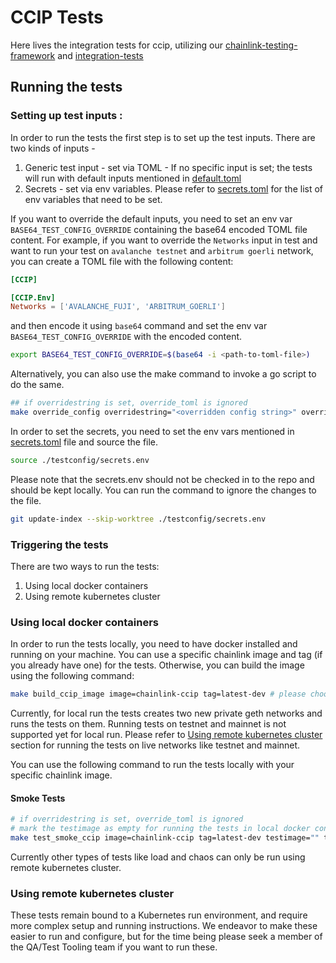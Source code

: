 # CCIP Tests

Here lives the integration tests for ccip, utilizing our [chainlink-testing-framework](https://github.com/smartcontractkit/chainlink-testing-framework) and [integration-tests](https://github.com/smartcontractkit/ccip/integration-tests)

## Running the tests

### Setting up test inputs :

In order to run the tests the first step is to set up the test inputs. There are two kinds of inputs -
1. Generic test input - set via TOML - If no specific input is set; the tests will run with default inputs mentioned in [default.toml](./testconfig/tomls/default.toml)
2. Secrets - set via env variables. Please refer to [secrets.toml](./testconfig/secrets.env) for the list of env variables that need to be set.

If you want to override the default inputs, you need to set an env var `BASE64_TEST_CONFIG_OVERRIDE` containing the base64 encoded TOML file content.
For example, if you want to override the `Networks` input in test and want to run your test on `avalanche testnet` and `arbitrum goerli` network, you can create a TOML file with the following content:
```toml
[CCIP]

[CCIP.Env]
Networks = ['AVALANCHE_FUJI', 'ARBITRUM_GOERLI']
```
and then encode it using `base64` command and set the env var `BASE64_TEST_CONFIG_OVERRIDE` with the encoded content.
```bash
export BASE64_TEST_CONFIG_OVERRIDE=$(base64 -i <path-to-toml-file>)
```

Alternatively, you can also use the make command to invoke a go script to do the same.
```bash
## if overridestring is set, override_toml is ignored
make override_config overridestring="<overridden config string>" override_toml="<the toml file with overridden config string>" env="<.env file with BASE64_TEST_CONFIG_OVERRIDE value>"
```

In order to set the secrets, you need to set the env vars mentioned in [secrets.toml](./testconfig/secrets.env) file and source the file.  
```bash
source ./testconfig/secrets.env
```

Please note that the secrets.env should not be checked in to the repo and should be kept locally.
You can run the command to ignore the changes to the file.
```bash
git update-index --skip-worktree ./testconfig/secrets.env
```

### Triggering the tests
There are two ways to run the tests:
1. Using local docker containers
2. Using remote kubernetes cluster

### Using local docker containers

In order to run the tests locally, you need to have docker installed and running on your machine.
You can use a specific chainlink image and tag (if you already have one) for the tests. Otherwise, you can build the image using the following command:
```bash
make build_ccip_image image=chainlink-ccip tag=latest-dev # please choose the image and tag name as per your choice
```

Currently, for local run the tests creates two new private geth networks and runs the tests on them. Running tests on testnet and mainnet is not supported yet for local run.
Please refer to [Using remote kubernetes cluster](#using-remote-kubernetes-cluster) section for running the tests on live networks like testnet and mainnet.

You can use the following command to run the tests locally with your specific chainlink image.

#### Smoke Tests
```bash
# if overridestring is set, override_toml is ignored
# mark the testimage as empty for running the tests in local docker containers
make test_smoke_ccip image=chainlink-ccip tag=latest-dev testimage="" testname=TestSmokeCCIPForBidirectionalLane overridestring="<overridden config string>" override_toml="<the toml file with overridden config string>" env="<.env file with BASE64_TEST_CONFIG_OVERRIDE value>"
```
Currently other types of tests like load and chaos can only be run using remote kubernetes cluster.

### Using remote kubernetes cluster

These tests remain bound to a Kubernetes run environment, and require more complex setup and running instructions. We endeavor to make these easier to run and configure, but for the time being please seek a member of the QA/Test Tooling team if you want to run these.